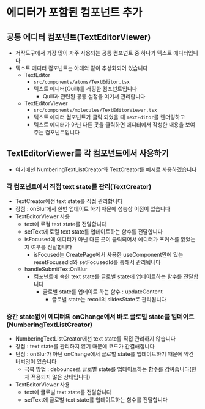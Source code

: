 # 에디터가 포함된 컴포넌트 추가

## 공통 에디터 컴포넌트(TextEditorViewer)

- 저작도구에서 가장 많이 자주 사용되는 공통 컴포넌트 중 하나가 텍스트 에디터입니다
- 텍스트 에디터 컴포넌트는 아래와 같이 추상화되어 있습니다
  - TextEditor
    - `src/components/atoms/TextEditor.tsx`
    - 텍스트 에디터(Quill)를 래핑한 컴포넌트입니다
      - Quill과 관련된 공통 설정을 여기서 관리합니다
  - TextEditorViewer
    - `src/components/molecules/TextEditorViewer.tsx`
    - 텍스트 에디터 컴포넌트가 클릭 되었을 때 `TextEditor`를 렌더링하고
    - 텍스트 에디터가 아닌 다른 곳을 클릭하면 에디터에서 작성한 내용을 보여주는 컴포넌트입니다

## TextEditorViewer를 각 컴포넌트에서 사용하기

- 여기에선 NumberingTextListCreator와 TextCreator를 예시로 사용하겠습니다

### 각 컴포넌트에서 직접 text state를 관리(TextCreator)

- TextCreator에선 text state를 직접 관리합니다
- 장점 : onBlur에서 한번 업데이트 하기 때문에 성능상 이점이 있습니다
- TextEditorViewer 사용
  - text에 로컬 text state를 전달합니다
  - setText에 로컬 text state를 업데이트하는 함수를 전달합니다
  - isFocused에 에디터가 아닌 다른 곳이 클릭되어서 에디터가 포커스를 잃었는지 여부를 전달합니다
    - isFocused는 CreatePage에서 사용한 useComponent안에 있는 resetFocusedId와 setFocusedId를 통해서 관리됩니다
  - handleSubmitTextOnBlur
    - 컴포넌트에 속한 text state를 글로벌 state에 업데이트하는 함수를 전달합니다
      - 글로벌 state를 업데이트 하는 함수 : updateContent
        - 글로벌 state는 recoil의 slidesState로 관리됩니다

### 중간 state없이 에디터의 onChange에서 바로 글로벌 state를 업데이트(NumberingTextListCreator)

- NumberingTextListCreator에선 text state를 직접 관리하지 않습니다
- 장점 : text state를 관리하지 않기 때문에 코드가 간결해집니다
- 단점 : onBlur가 아닌 onChange에서 글로벌 state를 업데이트하기 때문에 약간 버벅임이 있습니다
  - 극복 방법 : debounce로 글로벌 state를 업데이트하는 함수를 감싸줍니다(현재 적용되지 않은 상태입니다)
- TextEditorViewer 사용
  - text에 글로벌 text state를 전달합니다
  - setText에 글로벌 text state를 업데이트하는 함수를 전달합니다
